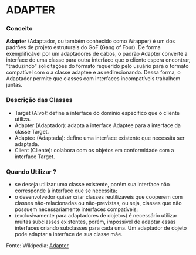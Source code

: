 # ADAPTER

### Conceito   
**Adapter** (Adaptador, ou também conhecido como Wrapper) é um dos padrões de projeto estruturais do GoF (Gang of Four).
 De forma exemplificável por um adaptadores de cabos, o padrão Adapter converte a interface de uma classe para outra interface que o cliente espera encontrar, "traduzindo" solicitações do formato requerido pelo usuário para o formato compatível com o a classe adaptee e as redirecionando. Dessa forma, o Adaptador permite que classes com interfaces incompatíveis trabalhem juntas.
 
### Descrição das Classes

- Target (Alvo): define a interface do domínio específico que o cliente utiliza.
- Adapter (Adaptador): adapta a interface Adaptee para a interface da classe Target.
- Adaptee (Adaptada): define uma interface existente que necessita ser adaptada.
- Client (Cliente): colabora com os objetos em conformidade com a interface Target.

### Quando Utilizar ?
- se deseja utilizar uma classe existente, porém sua interface não corresponde à interface que se necessita;
- o desenvolvedor quiser criar classes reutilizáveis que cooperem com classes não-relacionadas ou não-previstas, ou seja, classes que não possuem necessariamente interfaces compatíveis;
- (exclusivamente para adaptadores de objetos) é necessário utilizar muitas subclasses existentes, porém, impossível de adaptar essas interfaces criando subclasses para cada uma. Um adaptador de objeto pode adaptar a interface de sua classe mãe.

Fonte: Wikipedia: [Adapter](https://pt.wikipedia.org/wiki/Adapter)